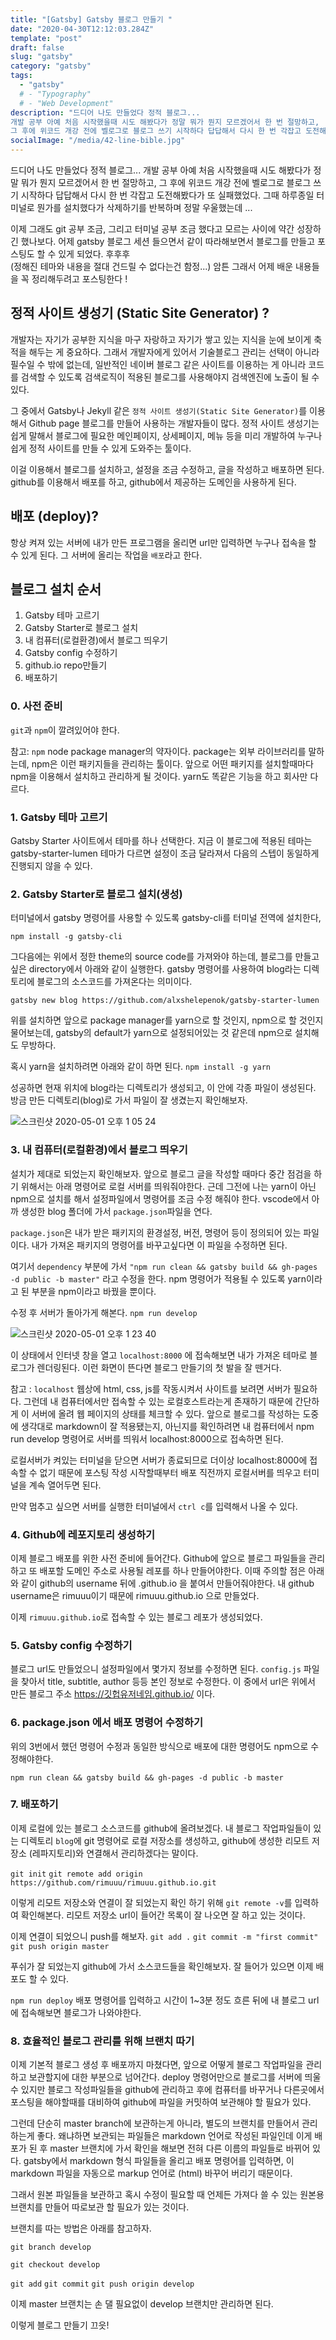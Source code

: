 ```yaml
---
title: "[Gatsby] Gatsby 블로그 만들기 "
date: "2020-04-30T12:12:03.284Z"
template: "post"
draft: false
slug: "gatsby"
category: "gatsby"
tags:
  - "gatsby"
  # - "Typography"
  # - "Web Development"
description: "드디어 나도 만들었다 정적 블로그...
개발 공부 아예 처음 시작했을때 시도 해봤다가 정말 뭐가 뭔지 모르겠어서 한 번 절망하고,
그 후에 위코드 개강 전에 벨로그로 블로그 쓰기 시작하다 답답해서 다시 한 번 각잡고 도전해봤다가 또 실패했었다."
socialImage: "/media/42-line-bible.jpg"
---
```


드디어 나도 만들었다 정적 블로그...
개발 공부 아예 처음 시작했을때 시도 해봤다가 정말 뭐가 뭔지 모르겠어서 한 번 절망하고,
그 후에 위코드 개강 전에 벨로그로 블로그 쓰기 시작하다 답답해서 다시 한 번 각잡고 도전해봤다가 또 실패했었다.
그때 하루종일 터미널로 뭔가를 설치했다가 삭제하기를 반복하며 정말 우울했는데 ...

이제 그래도 git 공부 조금, 그리고 터미널 공부 조금 했다고 모르는 사이에 약간 성장하긴 했나보다.
어제 gatsby 블로그 세션 들으면서 같이 따라해보면서 블로그를 만들고 포스팅도 할 수 있게 되었다. 후후후 <br>
(정해진 테마와 내용을 절대 건드릴 수 없다는건 함정...)
암튼 그래서 어제 배운 내용들을 꼭 정리해두려고 포스팅한다 !

## 정적 사이트 생성기 (Static Site Generator) ?

개발자는 자기가 공부한 지식을 마구 자랑하고 자기가 쌓고 있는 지식을 눈에 보이게 축적을 해두는 게 중요하다.
그래서 개발자에게 있어서 기술블로그 관리는 선택이 아니라 필수일 수 밖에 없는데,
일반적인 네이버 블로그 같은 사이트를 이용하는 게 아니라 코드를 검색할 수 있도록 검색로직이 적용된 블로그를 사용해야지
검색엔진에 노출이 될 수 있다.

그 중에서 Gatsby나 Jekyll 같은 `정적 사이트 생성기(Static Site Generator)`를 이용해서 Github page 블로그를 만들어 사용하는 개발자들이 많다. 정적 사이트 생성기는 쉽게 말해서 블로그에 필요한 메인페이지, 상세페이지, 메뉴 등을 미리 개발하여 누구나 쉽게 정적 사이트를 만들 수 있게 도와주는 툴이다.

이걸 이용해서 블로그를 설치하고, 설정을 조금 수정하고, 글을 작성하고 배포하면 된다. github를 이용해서 배포를 하고, github에서 제공하는 도메인을 사용하게 된다.

## 배포 (deploy)?

항상 켜져 있는 서버에 내가 만든 프로그램을 올리면 url만 입력하면 누구나 접속을 할 수 있게 된다.
그 서버에 올리는 작업을 `배포`라고 한다.

## 블로그 설치 순서

1. Gatsby 테마 고르기
2. Gatsby Starter로 블로그 설치
3. 내 컴퓨터(로컬환경)에서 블로그 띄우기
4. Gatsby config 수정하기
5. github.io repo만들기
6. 배포하기

### 0. 사전 준비

`git`과 `npm`이 깔려있어야 한다.

참고: `npm`
node package manager의 약자이다.
package는 외부 라이브러리를 말하는데, npm은 이런 패키지들을 관리하는 툴이다.
앞으로 어떤 패키지를 설치할때마다 npm을 이용해서 설치하고 관리하게 될 것이다.
yarn도 똑같은 기능을 하고 회사만 다르다.

### 1. Gatsby 테마 고르기

Gatsby Starter 사이트에서 테마를 하나 선택한다.
지금 이 블로그에 적용된 테마는 gatsby-starter-lumen
테마가 다르면 설정이 조금 달라져서 다음의 스텝이 동일하게 진행되지 않을 수 있다.

### 2. Gatsby Starter로 블로그 설치(생성)

터미널에서 gatsby 명령어를 사용할 수 있도록 gatsby-cli를 터미널 전역에 설치한다,

`npm install -g gatsby-cli`

그다음에는 위에서 정한 theme의 source code를 가져와야 하는데, 블로그를 만들고 싶은 directory에서 아래와 같이 실행한다. gatsby 명령어를 사용하여 blog라는 디렉토리에 블로그의 소스코드를 가져온다는 의미이다.

`gatsby new blog https://github.com/alxshelepenok/gatsby-starter-lumen`

위를 설치하면 앞으로 package manager를 yarn으로 할 것인지, npm으로 할 것인지 물어보는데, gatsby의 default가 yarn으로 설정되어있는 것 같은데 npm으로 설치해도 무방하다.

혹시 yarn을 설치하려면 아래와 같이 하면 된다.
`npm install -g yarn`

성공하면 현재 위치에 blog라는 디렉토리가 생성되고, 이 안에 각종 파일이 생성된다. 방금 만든 디렉토리(blog)로 가서 파일이 잘 생겼는지 확인해보자.

![스크린샷 2020-05-01 오후 1 05 24](https://user-images.githubusercontent.com/60246689/80781213-829a2f80-8bac-11ea-9d32-a2dc7b08f0d7.png)

### 3. 내 컴퓨터(로컬환경)에서 블로그 띄우기

설치가 제대로 되었는지 확인해보자. 앞으로 블로그 글을 작성할 때마다 중간 점검을 하기 위해서는 아래 명령어로 로컬 서버를 띄워줘야한다. 근데 그전에 나는 yarn이 아닌 npm으로 설치를 해서 설정파일에서 명령어를 조금 수정 해줘야 한다.
vscode에서 아까 생성한 blog 폴더에 가서 `package.json`파일을 연다.

`package.json`은
내가 받은 패키지의 환경설정, 버전, 명령어 등이 정의되어 있는 파일이다.
내가 가져온 패키지의 명령어를 바꾸고싶다면 이 파일을 수정하면 된다.
<br>

여기서 `dependency` 부분에 가서
`"npm run clean && gatsby build && gh-pages -d public -b master"` 라고 수정을 한다.
npm 명령어가 적용될 수 있도록 yarn이라고 된 부분을 npm이라고 바꿨을 뿐이다.

수정 후 서버가 돌아가게 해본다.
`npm run develop`

![스크린샷 2020-05-01 오후 1 23 40](https://user-images.githubusercontent.com/60246689/80781892-09500c00-8baf-11ea-9f5f-2101693eb391.png)

이 상태에서 인터넷 창을 열고 `localhost:8000` 에 접속해보면 내가 가져온 테마로 블로그가 렌더링된다.
이런 화면이 뜬다면 블로그 만들기의 첫 발을 잘 뗀거다.

참고 : `localhost`
웹상에 html, css, js를 작동시켜서 사이트를 보려면 서버가 필요하다. 그런데 내 컴퓨터에서만 접속할 수 있는 로컬호스트라는게 존재하기 때문에 간단하게 이 서버에 올려 웹 페이지의 상태를 체크할 수 있다. 앞으로 블로그를 작성하는 도중에 생각대로 markdown이 잘 적용됐는지, 아닌지를 확인하려면 내 컴퓨터에서 npm run develop 명령어로 서버를 띄워서 localhost:8000으로 접속하면 된다.

로컬서버가 켜있는 터미널을 닫으면 서버가 종료되므로 더이상 localhost:8000에 접속할 수 없기 때문에 포스팅 작성 시작할때부터 배포 직전까지 로컬서버를 띄우고 터미널을 계속 열어두면 된다.

만약 멈추고 싶으면 서버를 실행한 터미널에서 `ctrl c`를 입력해서 나올 수 있다.

### 4. Github에 레포지토리 생성하기

이제 블로그 배포를 위한 사전 준비에 들어간다.
Github에 앞으로 블로그 파일들을 관리하고 또 배포할 도메인 주소로 사용될 레포를 하나 만들어야한다.
이때 주의할 점은 아래와 같이 github의 username 뒤에 .github.io 을 붙여서 만들어줘야한다. 내 github username은 rimuuu이기 때문에 rimuuu.github.io 으로 만들었다.

이제 `rimuuu.github.io`로 접속할 수 있는 블로그 레포가 생성되었다.

### 5. Gatsby config 수정하기

블로그 url도 만들었으니 설정파일에서 몇가지 정보를 수정하면 된다.
`config.js` 파일을 찾아서 title, subtitle, author 등등 본인 정보로 수정한다.
이 중에서 url은 위에서 만든 블로그 주소 https://깃헙유저네임.github.io/ 이다.

### 6. package.json 에서 배포 명령어 수정하기

위의 3번에서 했던 명령어 수정과 동일한 방식으로 배포에 대한 명령어도 npm으로 수정해야한다.

`npm run clean && gatsby build && gh-pages -d public -b master`

### 7. 배포하기

이제 로컬에 있는 블로그 소스코드를 github에 올려보겠다.
내 블로그 작업파일들이 있는 디렉토리 `blog`에 git 명령어로 로컬 저장소를 생성하고,
github에 생성한 리모트 저장소 (레파지토리)와 연결해서 관리하겠다는 말이다.

`git init`
`git remote add origin https://github.com/rimuuu/rimuuu.github.io.git`

이렇게 리모트 저장소와 연결이 잘 되었는지 확인 하기 위해
`git remote -v`를 입력하여 확인해본다.
리모트 저장소 url이 들어간 목록이 잘 나오면 잘 하고 있는 것이다.

이제 연결이 되었으니 push를 해보자.
`git add .`
`git commit -m "first commit"`
`git push origin master`

푸쉬가 잘 되었는지 github에 가서 소스코드들을 확인해보자.
잘 들어가 있으면 이제 배포도 할 수 있다.

`npm run deploy`
배포 명령어를 입력하고 시간이 1~3분 정도 흐른 뒤에 내 블로그 url에 접속해보면 블로그가 나와야한다.

### 8. 효율적인 블로그 관리를 위해 브랜치 따기

이제 기본적 블로그 생성 후 배포까지 마쳤다면, 앞으로 어떻게 블로그 작업파일을 관리하고 보관할지에 대한 부분으로 넘어간다. deploy 명령어만으로 블로그를 서버에 띄울 수 있지만 블로그 작성파일들을 github에 관리하고
후에 컴퓨터를 바꾸거나 다른곳에서 포스팅을 해야할때를 대비하여 github에 파일을 커밋하여 보관해야 할 필요가 있다.

그런데 단순히 master branch에 보관하는게 아니라, 별도의 브랜치를 만들어서 관리하는게 좋다.
왜냐하면 보관되는 파일들은 markdown 언어로 작성된 파일인데 이게 배포가 된 후 master 브랜치에 가서 확인을 해보면 전혀 다른 이름의 파일들로 바뀌어 있다.
gatsby에서 markdown 형식 파일들을 올리고 배포 명령어를 입력하면,
이 markdown 파일을 자동으로 markup 언어로 (html) 바꾸어 버리기 때문이다.

그래서 원본 파일들을 보관하고 혹시 수정이 필요할 때 언제든 가져다 쓸 수 있는 원본용 브랜치를 만들어 따로보관 할 필요가 있는 것이다.

브랜치를 따는 방법은 아래를 참고하자.

`git branch develop`

`git checkout develop`

`git add` `git commit` `git push origin develop`

이제 master 브랜치는 손 댈 필요없이 develop 브랜치만 관리하면 된다.

이렇게 블로그 만들기 끄읏!

<!-- - [The first transition](#the-first-transition)
- [The digital age](#the-digital-age)
- [Loss of humanity through transitions](#loss-of-humanity-through-transitions)
- [Chasing perfection](#chasing-perfection) -->

<!-- _Originally published by [Matej Latin](http://matejlatin.co.uk/) on [Medium](https://medium.com/design-notes/humane-typography-in-the-digital-age-9bd5c16199bd?ref=webdesignernews.com#.lygo82z0x)._ -->
